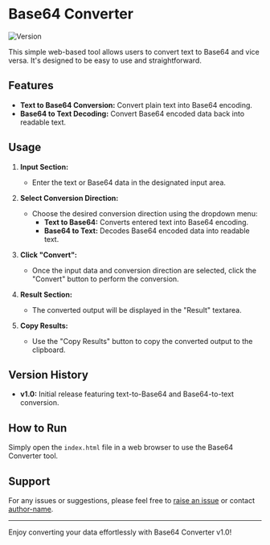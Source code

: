 # Base64 Converter

![Version](https://img.shields.io/badge/version-1.0-blue)

This simple web-based tool allows users to convert text to Base64 and vice versa. It's designed to be easy to use and straightforward.

## Features

- **Text to Base64 Conversion:** Convert plain text into Base64 encoding.
- **Base64 to Text Decoding:** Convert Base64 encoded data back into readable text.

## Usage

1. **Input Section:**
   - Enter the text or Base64 data in the designated input area.

2. **Select Conversion Direction:**
   - Choose the desired conversion direction using the dropdown menu:
     - **Text to Base64:** Converts entered text into Base64 encoding.
     - **Base64 to Text:** Decodes Base64 encoded data into readable text.

3. **Click "Convert":**
   - Once the input data and conversion direction are selected, click the "Convert" button to perform the conversion.

4. **Result Section:**
   - The converted output will be displayed in the "Result" textarea.

5. **Copy Results:**
   - Use the "Copy Results" button to copy the converted output to the clipboard.

## Version History

- **v1.0:** Initial release featuring text-to-Base64 and Base64-to-text conversion.

## How to Run

Simply open the `index.html` file in a web browser to use the Base64 Converter tool.

## Support

For any issues or suggestions, please feel free to [raise an issue](https://github.com/MhdiTaheri/Base64-Converter/issues) or contact [author-name](https://github.com/MhdiTaheri/).

---

Enjoy converting your data effortlessly with Base64 Converter v1.0!
